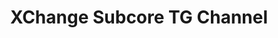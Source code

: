 ---
title: XChange Subcore TG Channel
redirect_to: https://t.me/+L8vCftA5LjUyY2M1
redirect_from: 
  - /XChangeTGChannel
  - /xchangetgchannel
  - /XC2022TG
---